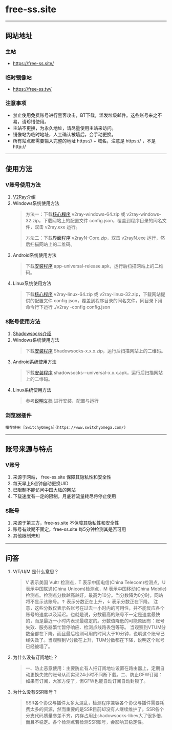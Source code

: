 # free-ss.site
------
## 网站地址
### 主站
+ https://free-ss.site/
### 临时镜像站
+ https://free-ss.tw/
### 注意事项
+ 禁止使用免费账号进行黑客攻击，BT下载，滥发垃圾邮件。这些账号来之不易，请珍惜使用。
+ 主站不更换，为永久地址，请尽量使用主站来访问。
+ 镜像站为临时地址，人工确认被墙后，会手动更换。
+ 所有站点都需要输入完整的地址 https:// + 域名，注意是 https:// ，不是 http://
------
## 使用方法
### V账号使用方法
1. [V2Ray介绍](https://v2ray.com/)
2. Windows系统使用方法
    > 方法一：下载[核心程序](https://github.com/v2ray/v2ray-core/releases) v2ray-windows-64.zip 或 v2ray-windows-32.zip，下载网站上的配置文件 config.json，覆盖到程序目录的同名文件，双击 v2ray.exe 运行。<p>
    > 方法二：下载[界面程序](https://github.com/2dust/v2rayN/releases) v2rayN-Core.zip，双击 v2rayN.exe 运行，然后扫描网站上的二维码。
3. Android系统使用方法
    > 下载[安装程序](https://github.com/2dust/v2rayNG/releases) app-universal-release.apk，运行后扫描网站上的二维码。
4. Linux系统使用方法
    > 下载[核心程序](https://github.com/v2ray/v2ray-core/releases) v2ray-linux-64.zip 或 v2ray-linux-32.zip，下载网站提供的配置文件 config.json，覆盖到程序目录的同名文件，同目录下用命令行下运行 ./v2ray -config config.json
### S账号使用方法
1. [Shadowsocks介绍](https://shadowsocks.org/)
2. Windows系统使用方法
    > 下载[安装程序](https://github.com/shadowsocks/shadowsocks-windows/releases) Shadowsocks-x.x.x.zip，运行后扫描网站上的二维码。
3. Android系统使用方法
    > 下载[安装程序](https://github.com/shadowsocks/shadowsocks-android/releases) shadowsocks--universal-x.x.x.apk，运行后扫描网站上的二维码。
4. Linux系统使用方法
    > 参考[说明文档](https://github.com/shadowsocks/shadowsocks-libev) 进行安装、配置与运行
### 浏览器插件
    推荐使用 [SwitchyOmega](https://www.switchyomega.com/)
------
## 账号来源与特点
### V账号
1. 来源于网站， free-ss.site 保障其隐私性和安全性
2. 每天早上8点钟自动更换UID
3. 已限制不能访问中国大陆的网站
4. 下载速度有一定的限制，月底若流量耗尽将停止使用
### S账号
1. 来源于第三方，free-ss.site 不保障其隐私性和安全性
2. 账号有效期不固定，free-ss.site 每5分钟检测其是否可用
3. 其他限制未知
------
## 问答
1. V/T/U/M 是什么意思？
    > V 表示美国 Vultr 检测点，T 表示中国电信(China Telecom)检测点，U 表示中国联通(China Unicom)检测点，M 表示中国移动(China Mobile)检测点。检测点分数越高越好，最高为10分。当分数降为0分时，网站将不显示该账号。↑ 表示分数正在上升，↓ 表示分数正在下降。
    > 注意，这些分数仅表示各账号在过去一小时内的可用性，并不能反应各个账号的速度以及延迟。也就是说，分数最高的账号不一定是速度最快的，而是最近一小时内表现最稳定的。分数值降低的可能原因有：账号失效、服务器繁忙暂停响应、检测点线路丢包等等。
    > 当观察到VTUM分数全都在下降，而且最后检测可用的时间大于10分钟，说明这个账号已经失效了。当观察到V分数在上升，TUM分数都在下降，说明这个账号已经被墙了。
2. 为什么没有订阅地址？
    > 一、防止恶意使用：主要防止有人把订阅地址设置在路由器上，定期自动更换失效的账号从而实现24小时不间断下载。二、防止GFW订阅：如果有订阅，大家方便了，但GFW也能自动订阅自动封锁了。
3. 为什么没有SSR账号？
    > SSR各个协议与插件太多太混乱，检测程序兼容各个协议与插件需要耗费太多的资源，然而重要的是SSR目前却没有人继续维护了。SSR各个分支代码质量参差不齐，内存占用比shadowsocks-libev大了很多倍，而且不稳定。各个检测点若检测SSR账号，会影响其稳定性。

